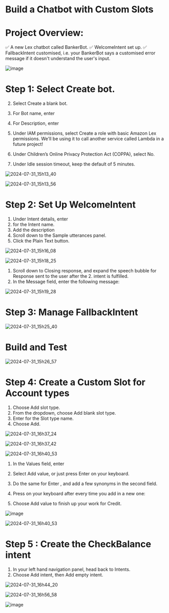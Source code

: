 # Build a Chatbot with Custom Slots


# Project Overview: 


✅ A new Lex chatbot called BankerBot.
✅ WelcomeIntent set up.
✅ FallbackIntent customised, i.e. your BankerBot says a customised error message if it doesn't understand the user's input.

![image](https://github.com/user-attachments/assets/fd88c4c8-71dc-4c58-8f25-699f0179c1c3)

# Step 1: Select Create bot.

2. Select Create a blank bot.

3. For Bot name, enter 

4. For Description, enter 

5. Under IAM permissions, select Create a role with basic Amazon Lex permissions. We'll be using it to call another service called Lambda in a future project!

6. Under Children’s Online Privacy Protection Act (COPPA), select No.

7. Under Idle session timeout, keep the default of 5 minutes.


![2024-07-31_15h13_40](https://github.com/user-attachments/assets/d2f3b201-63c0-464e-b42e-c3a24d406def)

![2024-07-31_15h13_56](https://github.com/user-attachments/assets/622d3262-b9a1-4d2e-b167-d6408125c8dc)


# Step 2: Set Up WelcomeIntent


1. Under Intent details, enter 
2. for the Intent name.
3. Add the description 
4. Scroll down to the Sample utterances panel.
5. Click the Plain Text button.


![2024-07-31_15h16_08](https://github.com/user-attachments/assets/1ecea391-1339-420f-8c51-9a59ae392615)


![2024-07-31_15h18_25](https://github.com/user-attachments/assets/2b917d6d-4bb9-462e-aacb-83510f6ad5e9)


1. Scroll down to Closing response, and expand the speech bubble for Response sent to the user after the 2. intent is fulfilled.
3. In the Message field, enter the following message:

![2024-07-31_15h19_28](https://github.com/user-attachments/assets/0828a27a-a975-4edc-bc1e-a9a836491aac)


# Step 3: Manage FallbackIntent


![2024-07-31_15h25_40](https://github.com/user-attachments/assets/12d9499b-e270-4d6e-bb3d-9fe96949f6c8)




# Build and Test

![2024-07-31_15h26_57](https://github.com/user-attachments/assets/3a6a1eeb-fb67-44c2-a1c2-f55490f4770c)


# Step 4: Create a Custom Slot for Account types

1. Choose Add slot type.
2. From the dropdown, choose Add blank slot type.
3. Enter for the Slot type name.
4. Choose Add.


![2024-07-31_16h37_24](https://github.com/user-attachments/assets/4ba70134-51a3-477e-bfe6-4f45b7327b0a)


![2024-07-31_16h37_42](https://github.com/user-attachments/assets/ce77eef5-11b1-41f0-9087-25fceb3dd056)

![2024-07-31_16h40_53](https://github.com/user-attachments/assets/b887c246-cd50-4af1-9e18-82b42f338d24)





1. In the Values field, enter 

2. Select Add value, or just press Enter on your keyboard.

3. Do the same for 
Enter , and add a few synonyms in the second field.
4. Press on your keyboard after every time you add in a new one:

5. Choose Add value to finish up your work for Credit.


![image](https://github.com/user-attachments/assets/d782a5a2-62bd-4f1a-8a95-876615f4f7e9)


![2024-07-31_16h40_53](https://github.com/user-attachments/assets/9607e482-22ef-42d8-aa17-aef7887720b7)


# Step 5 : Create the CheckBalance intent

1. In your left hand navigation panel, head back to Intents.
2. Choose Add intent, then Add empty intent.


![2024-07-31_16h44_20](https://github.com/user-attachments/assets/b5855128-b79c-4f18-bad3-fd6012c14617)


![2024-07-31_16h56_58](https://github.com/user-attachments/assets/d75510ff-6600-4395-a7e1-5b296f2ca7f2)


![image](https://github.com/user-attachments/assets/d6d5e39e-a6a6-4dd6-a811-b25a7fbe5ec0)

